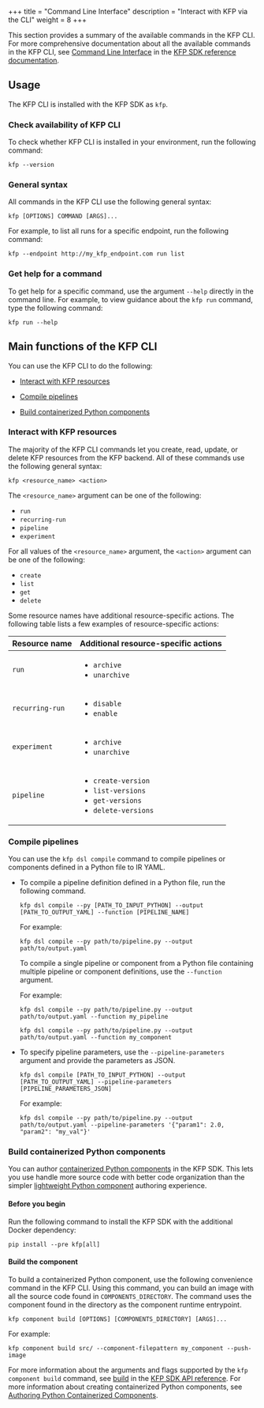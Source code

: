 +++
title = "Command Line Interface"
description = "Interact with KFP via the CLI"
weight = 8
+++

<!-- TODO: Improve or standardize rendering of variables and placeholders -->
<!-- TODO: Standardize inline references to KFP CLI SDK -->

<!-- TODO: use /latest instead of /master when SDK goes GA -->
This section provides a summary of the available commands in the KFP CLI. For more comprehensive documentation about all the available commands in the KFP CLI, see [Command Line Interface][cli-reference-docs] in the [KFP SDK reference documentation][kfp-sdk-api-ref].

## Usage
The KFP CLI is installed with the KFP SDK as `kfp`.

### Check availability of KFP CLI

To check whether KFP CLI is installed in your environment, run the following command:

```shell
kfp --version
```

### General syntax

All commands in the KFP CLI use the following general syntax:

```shell
kfp [OPTIONS] COMMAND [ARGS]...
```

For example, to list all runs for a specific endpoint, run the following command:

```shell
kfp --endpoint http://my_kfp_endpoint.com run list
```

### Get help for a command

To get help for a specific command, use the argument `--help` directly in the command line. For example, to view guidance about the `kfp run` command, type the following command:

```shell
kfp run --help
```
## Main functions of the KFP CLI

You can use the KFP CLI to do the following:

* [Interact with KFP resources](#interact-with-kfp-resources)

* [Compile pipelines](#compile-pipelines)

* [Build containerized Python components](#build-containerized-python-components)

### Interact with KFP resources

The majority of the KFP CLI commands let you create, read, update, or delete KFP resources from the KFP backend. All of these commands use the following general syntax:

```shell
kfp <resource_name> <action>
```

The `<resource_name>` argument can be one of the following:
* `run`
* `recurring-run`
* `pipeline`
* `experiment`

For all values of the `<resource_name>` argument, the `<action>` argument can be one of the following:
* `create`
* `list`
* `get`
* `delete`

Some resource names have additional resource-specific actions. The following table lists a few examples of resource-specific actions:

| Resource name | Additional resource-specific actions
|---------------|--------
| `run` | <ul><li>`archive`</li><li>`unarchive`</li></ul>
| `recurring-run` | <ul><li>`disable`</li><li>`enable`</li></ul>
| `experiment` | <ul><li>`archive`</li><li>`unarchive`</li></ul>
| `pipeline` | <ul><li>`create-version`</li><li>`list-versions`</li><li>`get-versions`</li><li>`delete-versions`</li></ul>

### Compile pipelines

You can use the `kfp dsl compile` command to compile pipelines or components defined in a Python file to IR YAML.

* To compile a pipeline definition defined in a Python file, run the following command.

  ```shell
  kfp dsl compile --py [PATH_TO_INPUT_PYTHON] --output [PATH_TO_OUTPUT_YAML] --function [PIPELINE_NAME]
  ```
  
  For example:
  
  ```shell
  kfp dsl compile --py path/to/pipeline.py --output path/to/output.yaml
  ```
  
  To compile a single pipeline or component from a Python file containing multiple pipeline or component definitions, use the `--function` argument.
  
  For example:
  
  ```shell
  kfp dsl compile --py path/to/pipeline.py --output path/to/output.yaml --function my_pipeline
  ```
  
  ```shell
  kfp dsl compile --py path/to/pipeline.py --output path/to/output.yaml --function my_component
  ```

* To specify pipeline parameters, use the `--pipeline-parameters` argument and provide the parameters as JSON.

  ```shell
  kfp dsl compile [PATH_TO_INPUT_PYTHON] --output [PATH_TO_OUTPUT_YAML] --pipeline-parameters [PIPELINE_PARAMETERS_JSON]
  ```

  For example:
  
  ```shell
  kfp dsl compile --py path/to/pipeline.py --output path/to/output.yaml --pipeline-parameters '{"param1": 2.0, "param2": "my_val"}'
  ```

### Build containerized Python components
<!-- TODO: Revisit the links after the refactoring is completed -->

You can author [containerized Python components][containerized-python-components] in the KFP SDK. This lets you use handle more source code with better code organization than the simpler [lightweight Python component][lightweight-python-component] authoring experience.

<!-- TODO(GA): remove --pre -->

#### Before you begin

Run the following command to install the KFP SDK with the additional Docker dependency:

```shell
pip install --pre kfp[all]
```

#### Build the component

To build a containerized Python component, use the following convenience command in the KFP CLI. Using this command, you can build an image with all the source code found in `COMPONENTS_DIRECTORY`. The command uses the component found in the directory as the component runtime entrypoint.

```shell
kfp component build [OPTIONS] [COMPONENTS_DIRECTORY] [ARGS]...
```

For example:

```shell
kfp component build src/ --component-filepattern my_component --push-image
```

For more information about the arguments and flags supported by the `kfp component build` command, see [build](https://kubeflow-pipelines.readthedocs.io/en/master/source/cli.html#kfp-component-build) in the [KFP SDK API reference][kfp-sdk-api-ref]. For more information about creating containerized Python components, see [Authoring Python Containerized Components](/docs/components/pipelines/v2/author-a-pipeline/components/#2-containerized-python-components).

[cli-reference-docs]: https://kubeflow-pipelines.readthedocs.io/en/master/source/cli.html
[kfp-sdk-api-ref]: https://kubeflow-pipelines.readthedocs.io/en/master/index.html
[author-a-pipeline]: /docs/components/pipelines/v2/author-a-pipeline
[lightweight-python-component]: /docs/components/pipelines/v2/author-a-pipeline/components/#1-lightweight-python-function-based-components
[containerized-python-components]: /docs/components/pipelines/v2/author-a-pipeline/components/#2-containerized-python-components
